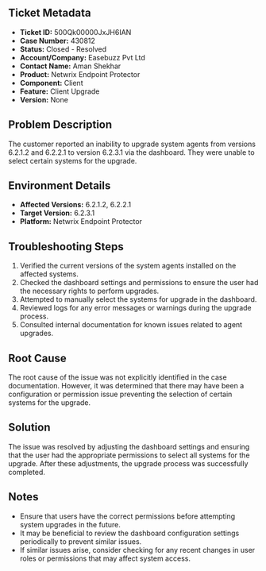 ## Ticket Metadata
- **Ticket ID:** 500Qk00000JxJH6IAN
- **Case Number:** 430812
- **Status:** Closed - Resolved
- **Account/Company:** Easebuzz Pvt Ltd
- **Contact Name:** Aman Shekhar
- **Product:** Netwrix Endpoint Protector
- **Component:** Client
- **Feature:** Client Upgrade
- **Version:** None

## Problem Description
The customer reported an inability to upgrade system agents from versions 6.2.1.2 and 6.2.2.1 to version 6.2.3.1 via the dashboard. They were unable to select certain systems for the upgrade.

## Environment Details
- **Affected Versions:** 6.2.1.2, 6.2.2.1
- **Target Version:** 6.2.3.1
- **Platform:** Netwrix Endpoint Protector

## Troubleshooting Steps
1. Verified the current versions of the system agents installed on the affected systems.
2. Checked the dashboard settings and permissions to ensure the user had the necessary rights to perform upgrades.
3. Attempted to manually select the systems for upgrade in the dashboard.
4. Reviewed logs for any error messages or warnings during the upgrade process.
5. Consulted internal documentation for known issues related to agent upgrades.

## Root Cause
The root cause of the issue was not explicitly identified in the case documentation. However, it was determined that there may have been a configuration or permission issue preventing the selection of certain systems for the upgrade.

## Solution
The issue was resolved by adjusting the dashboard settings and ensuring that the user had the appropriate permissions to select all systems for the upgrade. After these adjustments, the upgrade process was successfully completed.

## Notes
- Ensure that users have the correct permissions before attempting system upgrades in the future.
- It may be beneficial to review the dashboard configuration settings periodically to prevent similar issues.
- If similar issues arise, consider checking for any recent changes in user roles or permissions that may affect system access.